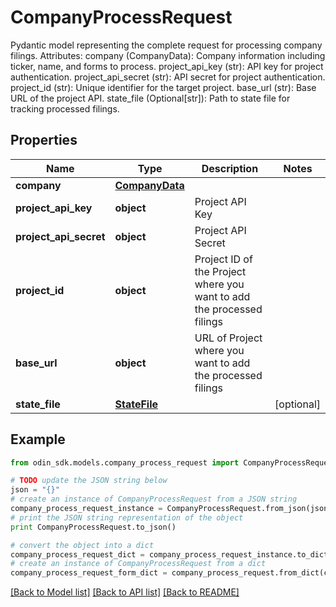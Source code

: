 # CompanyProcessRequest

Pydantic model representing the complete request for processing company filings.  Attributes:     company (CompanyData): Company information including ticker, name, and forms to process.     project_api_key (str): API key for project authentication.     project_api_secret (str): API secret for project authentication.     project_id (str): Unique identifier for the target project.     base_url (str): Base URL of the project API.     state_file (Optional[str]): Path to state file for tracking processed filings.

## Properties

Name | Type | Description | Notes
------------ | ------------- | ------------- | -------------
**company** | [**CompanyData**](CompanyData.md) |  | 
**project_api_key** | **object** | Project API Key | 
**project_api_secret** | **object** | Project API Secret | 
**project_id** | **object** | Project ID of the Project where you want to add the processed filings | 
**base_url** | **object** | URL of Project where you want to add the processed filings | 
**state_file** | [**StateFile**](StateFile.md) |  | [optional] 

## Example

```python
from odin_sdk.models.company_process_request import CompanyProcessRequest

# TODO update the JSON string below
json = "{}"
# create an instance of CompanyProcessRequest from a JSON string
company_process_request_instance = CompanyProcessRequest.from_json(json)
# print the JSON string representation of the object
print CompanyProcessRequest.to_json()

# convert the object into a dict
company_process_request_dict = company_process_request_instance.to_dict()
# create an instance of CompanyProcessRequest from a dict
company_process_request_form_dict = company_process_request.from_dict(company_process_request_dict)
```
[[Back to Model list]](../README.md#documentation-for-models) [[Back to API list]](../README.md#documentation-for-api-endpoints) [[Back to README]](../README.md)


